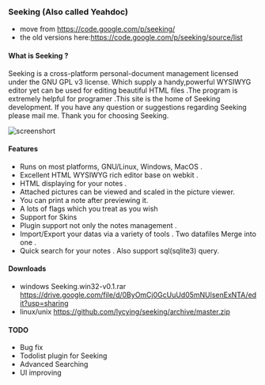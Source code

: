 ### Seeking (Also called Yeahdoc)
* move from https://code.google.com/p/seeking/
* the old versions here:https://code.google.com/p/seeking/source/list

#### What is Seeking ?
Seeking is a cross-platform personal-document management licensed under the GNU GPL v3 license. Which supply a handy,powerful WYSIWYG editor yet can be used for editing beautiful HTML files .The program is extremely helpful for programer .This site is the home of Seeking development. If you have any question or suggestions regarding Seeking please mail me. Thank you for choosing Seeking. 

![screenshort](http://yeahdoc.googlecode.com/svn/trunk/_images/capture.png)


#### Features
* Runs on most platforms, GNU/Linux, Windows, MacOS .
* Excellent HTML WYSIWYG rich editor base on webkit .
* HTML displaying for your notes .
* Attached pictures can be viewed and scaled in the picture viewer.
* You can print a note after previewing it.
* A lots of flags which you treat as you wish
* Support for Skins
* Plugin support not only the notes management .
* Import/Export your datas via a variety of tools . Two datafiles Merge into one .
* Quick search for your notes . Also support sql(sqlite3) query.

#### Downloads
* windows
    Seeking.win32-v0.1.rar https://drive.google.com/file/d/0ByOmCj0GcUuUd05mNUlsenExNTA/edit?usp=sharing
* linux/unix
    https://github.com/lycying/seeking/archive/master.zip


#### TODO
* Bug fix
* Todolist plugin for Seeking
* Advanced Searching
* UI improving
